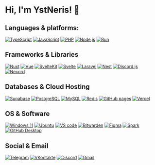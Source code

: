 # Hi, I'm YstNeris! 👋

## Languages & platforms:

[![TypeScript](https://img.shields.io/badge/typescript-17202a?style=for-the-badge&logo=typescript)](https://typescriptlang.org/) 
[![JavaScript](https://img.shields.io/badge/javascript-212521?style=for-the-badge&logo=javascript)](https://developer.mozilla.org/ru/docs/Web/JavaScript) 
[![PHP](https://img.shields.io/badge/php-1b2029?style=for-the-badge&logo=php)](https://php.net/)
[![Node.js](https://img.shields.io/badge/node_js-172222?style=for-the-badge&logo=nodedotjs)](https://nodejs.org/)
[![Bun](https://img.shields.io/badge/bun-1f1f28?style=for-the-badge&logo=bun&logoColor=cb639d)](https://bun.sh/)

## Frameworks & Libraries

[![Nuxt](https://img.shields.io/badge/nuxt-152526?style=for-the-badge&logo=nuxtdotjs)](https://nuxt.com/) 
[![Vue](https://img.shields.io/badge/vue-192427?style=for-the-badge&logo=vuedotjs)](https://vuejs.org/) 
[![SvelteKit](https://img.shields.io/badge/sveltekit-221d20?style=for-the-badge&logo=svelte)](https://kit.svelte.dev/)
[![Svelte](https://img.shields.io/badge/svelte-221d20?style=for-the-badge&logo=svelte)](https://svelte.dev/)
[![Laravel](https://img.shields.io/badge/laravel-221c22?style=for-the-badge&logo=laravel)](https://laravel.com/) 
[![Nest](https://img.shields.io/badge/nest-201c24?style=for-the-badge&logo=nestjs&logoColor=e0234e)](https://nestjs.com/) 
[![Discord.js](https://img.shields.io/badge/discord.js-191f2c?style=for-the-badge&logo=discord)](https://discordjs.dev/) 
[![Necord](https://img.shields.io/badge/necord-201c24?style=for-the-badge&logo=naver&logoColor=e0234e)](https://necord.org/) 

## Databases & Cloud Hosting

[![Supabase](https://img.shields.io/badge/supabase-182427?style=for-the-badge&logo=supabase)](https://supabase.com/) 
[![PostgreSQL](https://img.shields.io/badge/postgresql-181f2b?style=for-the-badge&logo=postgresql)](https://postgresql.org/) 
[![MySQL](https://img.shields.io/badge/mysql-182028?style=for-the-badge&logo=mysql)](https://mysql.com/) 
[![Redis](https://img.shields.io/badge/redis-201d22?style=for-the-badge&logo=redis)](https://redis.io/) 
[![GitHub pages](https://img.shields.io/badge/github_pages-161b22?style=for-the-badge&logo=github)](https://pages.github.com/) 
[![Vercel](https://img.shields.io/badge/vercel-161b22?style=for-the-badge&logo=vercel)](https://vercel.com/) 

## OS & Software

[![Windows 11](https://img.shields.io/badge/windows_11-15202b?style=for-the-badge&logo=windows11&logoColor=0078D4)](https://microsoft.com/en-US/software-download/windows11) 
[![Ubuntu](https://img.shields.io/badge/ubuntu_22.04-211e22?style=for-the-badge&logo=ubuntu)](https://ubuntu.com/) 
[![VS code](https://img.shields.io/badge/visual_studio_code-15202a?style=for-the-badge&logo=visualstudiocode&logoColor=007ACC)](https://code.visualstudio.com/) 
[![Bitwarden](https://img.shields.io/badge/bitwarden-161f2b?style=for-the-badge&logo=bitwarden&logoColor=175DDC)](https://bitwarden.com/) 
[![Figma](https://img.shields.io/badge/figma-211e21?style=for-the-badge&logo=figma)](https://figma.com/) 
[![Spark](https://img.shields.io/badge/spark-16212d?style=for-the-badge&logo=minutemailer&logoColor=0d86ff)](https://sparkmailapp.com/) 
[![GitHub Desktop](https://img.shields.io/badge/github_desktop-1d202b?style=for-the-badge&logo=github&logoColor=9f7be1)](https://desktop.github.com/) 

## Social & Email

[![Telegram](https://img.shields.io/badge/telegram-17222b?style=for-the-badge&logo=telegram&logoColor=26A5E4)](https://t.me/ystneris)
[![VKontakte](https://img.shields.io/badge/vkontakte-15202d?style=for-the-badge&logo=vk&logoColor=0077ff)](https://vk.com/ystneris)
[![Discord](https://img.shields.io/badge/discord-191f2c?style=for-the-badge&logo=discord)](https://discordapp.com/users/199447143499431936)
[![Gmail](https://img.shields.io/badge/gmail-211d23?style=for-the-badge&logo=gmail)](mailto:ystneris@gmail.com)
